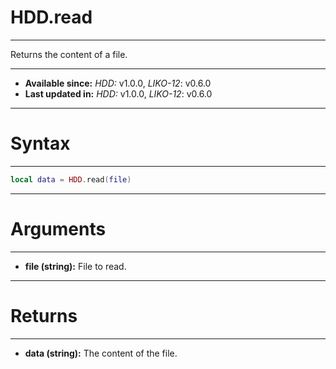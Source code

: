 # HDD.read
---

Returns the content of a file.

---

* **Available since:** _HDD:_ v1.0.0, _LIKO-12_: v0.6.0
* **Last updated in:** _HDD:_ v1.0.0, _LIKO-12_: v0.6.0

---
# Syntax
---

```lua
local data = HDD.read(file)
```

---
# Arguments
---

* **file (string):** File to read.


---
# Returns
---

* **data (string):** The content of the file.

